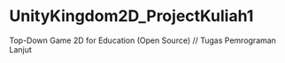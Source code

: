 # UnityKingdom2D_ProjectKuliah1
Top-Down Game 2D for Education (Open Source) // Tugas Pemrograman Lanjut
